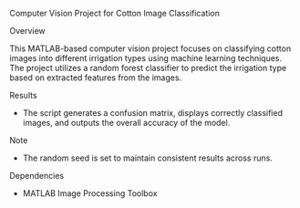 Computer Vision Project for Cotton Image Classification

Overview

This MATLAB-based computer vision project focuses on classifying cotton images into different irrigation types using machine learning techniques. The project utilizes a random forest classifier to predict the irrigation type based on extracted features from the images.

Results

- The script generates a confusion matrix, displays correctly classified images, and outputs the overall accuracy of the model.

Note

- The random seed is set to maintain consistent results across runs.

Dependencies

- MATLAB Image Processing Toolbox


